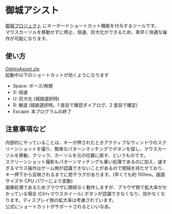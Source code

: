 # 御城アシスト
[御城プロジェクト](https://oshirore-dmmgames.com/) にキーボードショートカット機能を付与するツールです。  
マウスカーソルを移動せずに停止、倍速、巨大化ができるため、素早く快適な操作が可能になります。

## 使い方
[OshiroAssist.zip](https://github.com/i-saint/OshiroAssist/releases/download/20210113/OshiroAssist.zip)  
起動中以下のショートカットが効くようになります
- Space: ポーズ/再開
- X: 倍速
- U: 巨大化 (城娘選択時)
- R: 撤退 (城娘選択時。1 度目で確認ダイアログ、2 度目で確定)
- Escape: 本プログラムの終了

## 注意事項など
内部的にやっていることは、キーが押されたときアクティブなウィンドウのスクリーンショットを撮り、簡単なパターンマッチングでボタンを探し、マウスカーソルを移動、クリック、カーソルを元の位置に戻す、というものです。  
スクリーンショット撮影もパターンマッチングも重い処理であるのに加え、速すぎるマウス操作はゲーム側が認識できないことがあるので間隔を持たせており、キー押下から反映されるまでに若干ラグがあります。(早くても約 100ms。画面サイズや CPU パワーにより変動)  
画像処理であるためブラウザに関係なく動作しますが、ブラウザ側で拡大率がかかっている場合 (Ctrl+マウスホイール) ボタンが認識できなくなり、効かなくなります。ディスプレイ側の拡大率は考慮されています。  
公式にショートカットがサポートされるといいなあ。